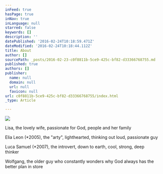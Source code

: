 ```yaml
---
inFeed: true
hasPage: true
inNav: true
inLanguage: null
starred: false
keywords: []
description: ''
datePublished: '2016-02-24T10:18:59.471Z'
dateModified: '2016-02-24T10:18:44.112Z'
title: About
author: []
sourcePath: _posts/2016-02-23-c0f8811b-5ce9-425c-bf82-d33366768755.md
published: true
authors: []
publisher:
  name: null
  domain: null
  url: null
  favicon: null
url: c0f8811b-5ce9-425c-bf82-d33366768755/index.html
_type: Article

---
```

![](https://the-grid-user-content.s3-us-west-2.amazonaws.com/a00d846e-031c-4f00-8198-f54cf5378075.jpg)

Lisa, the lovely wife, passionate for God, people and her family

Elia Leon (\*2005), the "arty", lighthearted, thinking out loud, passionate guy

Luca Samuel (\*2007), the introvert, down to earth, cool, strong, deep thinker

Wolfgang, the older guy who constantly wonders why God always has the better plan in store